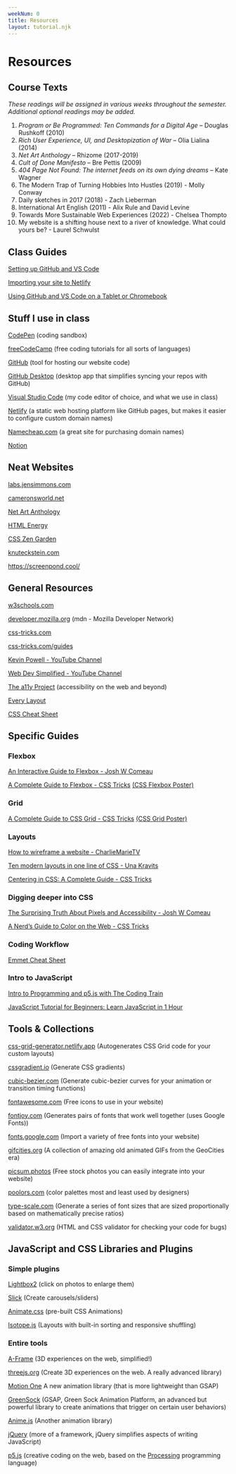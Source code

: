 ```yaml
---
weekNum: 0
title: Resources
layout: tutorial.njk
---
```


# Resources

## Course Texts

_These readings will be assigned in various weeks throughout the semester. Additional optional readings may be added._

1. *Program or Be Programmed: Ten Commands for a Digital Age* – Douglas Rushkoff (2010)
2. *Rich User Experience, UI, and Desktopization of War* – Olia Lialina (2014)
3. *Net Art Anthology* – Rhizome (2017-2019)
4. *Cult of Done Manifesto* – Bre Pettis (2009)
5. *404 Page Not Found: The internet feeds on its own dying dreams* – Kate Wagner
6. The Modern Trap of Turning Hobbies Into Hustles (2019) - Molly Conway
7. Daily sketches in 2017 (2018) - Zach Lieberman
8. International Art English (2011) - Alix Rule and David Levine
9. Towards More Sustainable Web Experiences (2022) - Chelsea Thompto
10. My website is a shifting house next to a river of knowledge. What could yours be? - Laurel Schwulst

## Class Guides

[Setting up GitHub and VS Code](https://www.youtube.com/watch?v=od6A1F5MSA0)

[Importing your site to Netlify](https://www.youtube.com/watch?v=OAkz9BhstUk)

[Using GitHub and VS Code on a Tablet or Chromebook](https://www.youtube.com/watch?v=0QKl9eqpXIM)

## Stuff I use in class

[CodePen](https://codepen.io/) (coding sandbox)

[freeCodeCamp](https://www.freecodecamp.org/) (free coding tutorials for all sorts of languages)

[GitHub](https://github.com/) (tool for hosting our website code)

[GitHub Desktop](https://desktop.github.com/) (desktop app that simplifies syncing your repos with GitHub)

[Visual Studio Code](https://code.visualstudio.com/) (my code editor of choice, and what we use in class)

[Netlify](https://www.netlify.com/) (a static web hosting platform like GitHub pages, but makes it easier to configure custom domain names)

[Namecheap.com](https://namecheap.com/) (a great site for purchasing domain names)

[Notion](https://www.notion.so/)

## Neat Websites

[labs.jensimmons.com](https://labs.jensimmons.com/)

[cameronsworld.net](https://www.cameronsworld.net/)

[Net Art Anthology](https://anthology.rhizome.org/)

[HTML Energy](https://html.energy/)

[CSS Zen Garden](http://www.csszengarden.com/)

[knuteckstein.com](https://knuteckstein.com/)

https://screenpond.cool/

## General Resources

[w3schools.com](https://www.w3schools.com/)

[developer.mozilla.org](https://developer.mozilla.org/en-US/) (mdn - Mozilla Developer Network)

[css-tricks.com](https://css-tricks.com/)

[css-tricks.com/guides](https://css-tricks.com/guides/)

[Kevin Powell - YouTube Channel](https://www.youtube.com/channel/UCJZv4d5rbIKd4QHMPkcABCw)

[Web Dev Simplified - YouTube Channel](https://www.youtube.com/@WebDevSimplified)

[The a11y Project](https://www.a11yproject.com/) (accessibility on the web and beyond)

[Every Layout](https://every-layout.dev/rudiments/boxes/)

[CSS Cheat Sheet](https://adam-marsden.co.uk/css-cheat-sheet)

## Specific Guides

### Flexbox

[An Interactive Guide to Flexbox - Josh W Comeau](https://www.joshwcomeau.com/css/interactive-guide-to-flexbox/)

[A Complete Guide to Flexbox - CSS Tricks](https://css-tricks.com/snippets/css/a-guide-to-flexbox/) [(CSS Flexbox Poster)](https://css-tricks.com/wp-content/uploads/2022/02/css-flexbox-poster.png)

### Grid

[A Complete Guide to CSS Grid - CSS Tricks](https://css-tricks.com/snippets/css/complete-guide-grid/) [(CSS Grid Poster)](https://css-tricks.com/wp-content/uploads/2022/02/css-grid-poster.png)

### Layouts

[How to wireframe a website - CharlieMarieTV](https://www.youtube.com/watch?v=2hQA1ZsGAH8)

[Ten modern layouts in one line of CSS - Una Kravits](https://web.dev/one-line-layouts/)

[Centering in CSS: A Complete Guide - CSS Tricks](https://css-tricks.com/centering-css-complete-guide/)

### Digging deeper into CSS

[The Surprising Truth About Pixels and Accessibility - Josh W Comeau](https://www.joshwcomeau.com/css/surprising-truth-about-pixels-and-accessibility/)

[A Nerd’s Guide to Color on the Web - CSS Tricks](https://css-tricks.com/nerds-guide-color-web/)

### Coding Workflow

[Emmet Cheat Sheet](https://docs.emmet.io/cheat-sheet/)

### Intro to JavaScript

[Intro to Programming and p5.js with The Coding Train](https://thecodingtrain.com/tracks/code-programming-with-p5-js/code/1-intro/1-intro)

[JavaScript Tutorial for Beginners: Learn JavaScript in 1 Hour](https://www.youtube.com/watch?v=W6NZfCO5SIk)

## Tools & Collections

[css-grid-generator.netlify.app](https://cssgrid-generator.netlify.app/) (Autogenerates CSS Grid code for your custom layouts)

[cssgradient.io](https://cssgradient.io/) (Generate CSS gradients)

[cubic-bezier.com](https://cubic-bezier.com/) (Generate cubic-bezier curves for your animation or transition timing functions)

[fontawesome.com](https://fontawesome.com/) (Free icons to use in your website)

[fontjoy.com](https://fontjoy.com/) (Generates pairs of fonts that work well together (uses Google Fonts))

[fonts.google.com](https://fonts.google.com/) (Import a variety of free fonts into your website)

[gifcities.org](https://gifcities.org/) (A collection of amazing old animated GIFs from the GeoCities era)

[picsum.photos](https://picsum.photos/) (Free stock photos you can easily integrate into your website)

[poolors.com](https://poolors.com/) (color palettes most and least used by designers)

[type-scale.com](https://type-scale.com/) (Generate a series of font sizes that are sized proportionally based on mathematically precise ratios)

[validator.w3.org](https://validator.w3.org/#validate_by_input) (HTML and CSS validator for checking your code for bugs)

## JavaScript and CSS Libraries and Plugins

### Simple plugins

[Lightbox2](https://lokeshdhakar.com/projects/lightbox2/) (click on photos to enlarge them)

[Slick](https://kenwheeler.github.io/slick/) (Create carousels/sliders)

[Animate.css](https://animate.style/) (pre-built CSS Animations)

[Isotope.js](https://isotope.metafizzy.co/) (Layouts with built-in sorting and responsive shuffling)

### Entire tools

[A-Frame](https://aframe.io/) (3D experiences on the web, simplified!)

[threejs.org](https://threejs.org/) (Create 3D experiences on the web. A really advanced library)

[Motion One](https://motion.dev/) A new animation library (that is more lightweight than GSAP)

[GreenSock](https://greensock.com/gsap/) (GSAP, Green Sock Animation Platform, an advanced but powerful library to create animations that trigger on certain user behaviors)

[Anime.js](https://animejs.com/) (Another animation library)

[jQuery](https://jquery.com/) (more of a framework, jQuery simplifies aspects of writing JavaScript)

[p5.js](https://p5js.org/) (creative coding on the web, based on the [Processing](https://processing.org/) programming language)
